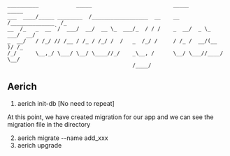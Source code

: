 
    __________            _____                          _____            _____   
    ___  ____/_____ ________  /__________________  __    __  /______________  /_
    __  /_   _  __ `/  ___/  __/  __ \_  ___/_  / / /    _  __/  _ \_  ___/  __/
    _  __/   / /_/ // /__ / /_ / /_/ /  /   _  /_/ /     / /_ /  __/(__  )/ /_  
    /_/      \__,_/ \___/ \__/ \____//_/    _\__, /      \__/ \___//____/ \__/  
                                            /____/                              


## Aerich

 1. aerich init-db [No need to repeat]

 At this point, we have created migration for our app and we can see the migration file in the directory

 2. aerich migrate --name add_xxx
 3. aerich upgrade
 